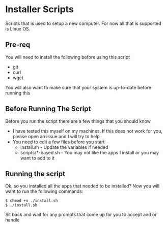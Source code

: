 # Installer Scripts
Scripts that is used to setup a new computer. For now all that is supported is
Linux OS.

## Pre-req
You will need to install the following before using this script

- git
- curl
- wget

You will also want to make sure that your system is up-to-date before running this

## Before Running The Script
Before you run the script there are a few things that you should know

- I have tested this myself on my machines. If this does not work for you,
please open an issue and I will try to help
- You need to edit a few files before you start
  - install.sh - Update the variables if needed
  - scripts/*-based.sh - You may not like the apps I install or you may want
  to add to it

## Running the script
Ok, so you installed all the apps that needed to be installed? Now you will
want to run the following commands:

```
$ chmod +x ./install.sh
$ ./install.sh
```

Sit back and wait for any prompts that come up for you to accept
and or handle
